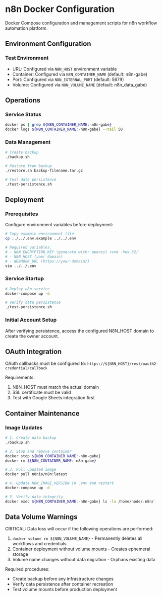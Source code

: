 # n8n Docker Configuration

Docker Compose configuration and management scripts for n8n workflow automation platform.

## Environment Configuration

### Test Environment
- URL: Configured via `N8N_HOST` environment variable
- Container: Configured via `N8N_CONTAINER_NAME` (default: n8n-gabe)
- Port: Configured via `N8N_EXTERNAL_PORT` (default: 5679)
- Volume: Configured via `N8N_VOLUME_NAME` (default: n8n_data_gabe)

## Operations

### Service Status
```bash
docker ps | grep ${N8N_CONTAINER_NAME:-n8n-gabe}
docker logs ${N8N_CONTAINER_NAME:-n8n-gabe} --tail 50
```

### Data Management
```bash
# Create backup
./backup.sh

# Restore from backup
./restore.sh backup-filename.tar.gz

# Test data persistence
./test-persistence.sh
```

## Deployment

### Prerequisites
Configure environment variables before deployment:
```bash
# Copy example environment file
cp ../../.env.example ../../.env

# Required variables:
# - N8N_ENCRYPTION_KEY (generate with: openssl rand -hex 32)
# - N8N_HOST (your domain)
# - WEBHOOK_URL (https://your-domain/)
vim ../../.env
```

### Service Startup
```bash
# Deploy n8n service
docker-compose up -d

# Verify data persistence
./test-persistence.sh
```

### Initial Account Setup
After verifying persistence, access the configured N8N_HOST domain to create the owner account.

## OAuth Integration

OAuth callbacks must be configured to: `https://${N8N_HOST}/rest/oauth2-credential/callback`

Requirements:
1. N8N_HOST must match the actual domain
2. SSL certificate must be valid
3. Test with Google Sheets integration first

## Container Maintenance

### Image Updates
```bash
# 1. Create data backup
./backup.sh

# 2. Stop and remove container
docker stop ${N8N_CONTAINER_NAME:-n8n-gabe}
docker rm ${N8N_CONTAINER_NAME:-n8n-gabe}

# 3. Pull updated image
docker pull n8nio/n8n:latest

# 4. Update N8N_IMAGE_VERSION in .env and restart
docker-compose up -d

# 5. Verify data integrity
docker exec ${N8N_CONTAINER_NAME:-n8n-gabe} ls -la /home/node/.n8n/
```

## Data Volume Warnings

CRITICAL: Data loss will occur if the following operations are performed:

1. `docker volume rm ${N8N_VOLUME_NAME}` - Permanently deletes all workflows and credentials
2. Container deployment without volume mounts - Creates ephemeral storage
3. Volume name changes without data migration - Orphans existing data

Required procedures:
- Create backup before any infrastructure changes
- Verify data persistence after container recreation
- Test volume mounts before production deployment